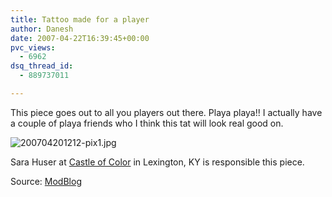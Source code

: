 ```yaml
---
title: Tattoo made for a player
author: Danesh
date: 2007-04-22T16:39:45+00:00
pvc_views:
  - 6962
dsq_thread_id:
  - 889737011

---
```

This piece goes out to all you players out there. Playa playa!! I actually have a couple of playa friends who I think this tat will look real good on.

![200704201212-pix1.jpg][1] 

Sara Huser at [Castle of Color][2] in Lexington, KY is responsible this piece.

Source: [ModBlog][3]

 [1]: /wp-content/uploads/2007/04/200704201212-pix1.jpg
 [2]: http://www.castleofcolor.com
 [3]: http://modblog.bmezine.com/2007/04/20/slut-fucker-tattoo/